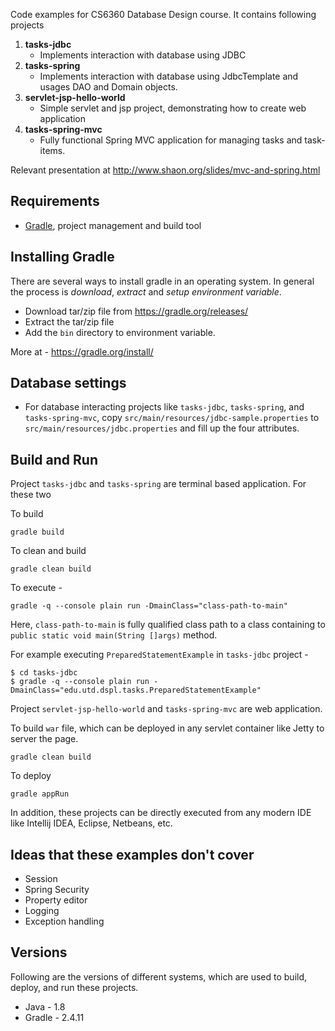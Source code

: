 Code examples for CS6360 Database Design course. It contains following projects

1. **tasks-jdbc**
    - Implements interaction with database using JDBC
2. **tasks-spring**
    - Implements interaction with database using JdbcTemplate and usages DAO and Domain objects.
3. **servlet-jsp-hello-world**
    - Simple servlet and jsp project, demonstrating how to create web application
4. **tasks-spring-mvc**
    - Fully functional Spring MVC application for managing tasks and task-items.

Relevant presentation at <http://www.shaon.org/slides/mvc-and-spring.html>

## Requirements

- [Gradle](https://gradle.org/), project management and build tool

## Installing Gradle

There are several ways to install gradle in an operating system.
In general the process is *download*, *extract* and *setup environment variable*.

- Download tar/zip file from <https://gradle.org/releases/>
- Extract the tar/zip file
- Add the `bin` directory to environment variable.

More at - <https://gradle.org/install/>

## Database settings

- For database interacting projects like `tasks-jdbc`, `tasks-spring`, and `tasks-spring-mvc`,
    copy `src/main/resources/jdbc-sample.properties` to `src/main/resources/jdbc.properties`
    and fill up the four attributes.

## Build and Run

Project `tasks-jdbc` and `tasks-spring` are terminal based application. For these two

To build

    gradle build

To clean and build

    gradle clean build

To execute -

    gradle -q --console plain run -DmainClass="class-path-to-main"

Here, `class-path-to-main` is fully qualified class path to a class containing to `public static void main(String []args)` method.

For example executing `PreparedStatementExample` in `tasks-jdbc` project -

    $ cd tasks-jdbc
    $ gradle -q --console plain run -DmainClass="edu.utd.dspl.tasks.PreparedStatementExample"

Project `servlet-jsp-hello-world` and `tasks-spring-mvc` are web application.

To build `war` file, which can be deployed in any servlet container like Jetty to server the page.

    gradle clean build

To deploy

    gradle appRun

In addition, these projects can be directly executed from any modern IDE like Intellij IDEA, Eclipse, Netbeans, etc.

## Ideas that these examples don't cover

- Session
- Spring Security
- Property editor
- Logging
- Exception handling

## Versions

Following are the versions of different systems, which are used to build, deploy, and run these projects.

- Java - 1.8
- Gradle - 2.4.11
